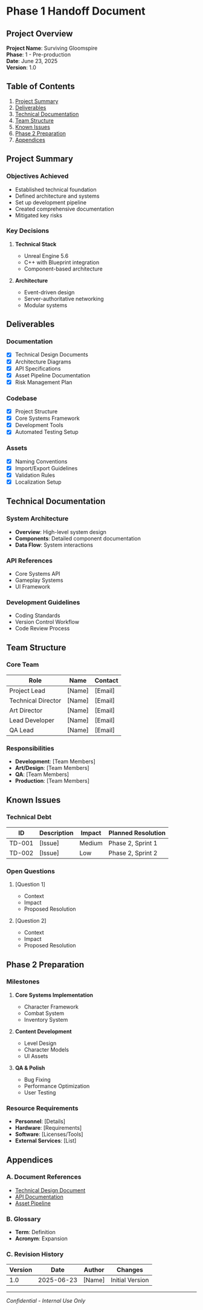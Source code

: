 # Phase 1 Handoff Document

## Project Overview
**Project Name**: Surviving Gloomspire  
**Phase**: 1 - Pre-production  
**Date**: June 23, 2025  
**Version**: 1.0

## Table of Contents
1. [Project Summary](#project-summary)
2. [Deliverables](#deliverables)
3. [Technical Documentation](#technical-documentation)
4. [Team Structure](#team-structure)
5. [Known Issues](#known-issues)
6. [Phase 2 Preparation](#phase-2-preparation)
7. [Appendices](#appendices)

## Project Summary

### Objectives Achieved
- Established technical foundation
- Defined architecture and systems
- Set up development pipeline
- Created comprehensive documentation
- Mitigated key risks

### Key Decisions
1. **Technical Stack**
   - Unreal Engine 5.6
   - C++ with Blueprint integration
   - Component-based architecture

2. **Architecture**
   - Event-driven design
   - Server-authoritative networking
   - Modular systems

## Deliverables

### Documentation
- [x] Technical Design Documents
- [x] Architecture Diagrams
- [x] API Specifications
- [x] Asset Pipeline Documentation
- [x] Risk Management Plan

### Codebase
- [x] Project Structure
- [x] Core Systems Framework
- [x] Development Tools
- [x] Automated Testing Setup

### Assets
- [x] Naming Conventions
- [x] Import/Export Guidelines
- [x] Validation Rules
- [x] Localization Setup

## Technical Documentation

### System Architecture
- **Overview**: High-level system design
- **Components**: Detailed component documentation
- **Data Flow**: System interactions

### API References
- Core Systems API
- Gameplay Systems
- UI Framework

### Development Guidelines
- Coding Standards
- Version Control Workflow
- Code Review Process

## Team Structure

### Core Team
| Role | Name | Contact |
|------|------|---------|
| Project Lead | [Name] | [Email] |
| Technical Director | [Name] | [Email] |
| Art Director | [Name] | [Email] |
| Lead Developer | [Name] | [Email] |
| QA Lead | [Name] | [Email] |

### Responsibilities
- **Development**: [Team Members]
- **Art/Design**: [Team Members]
- **QA**: [Team Members]
- **Production**: [Team Members]

## Known Issues

### Technical Debt
| ID | Description | Impact | Planned Resolution |
|----|-------------|--------|-------------------|
| TD-001 | [Issue] | Medium | Phase 2, Sprint 1 |
| TD-002 | [Issue] | Low | Phase 2, Sprint 2 |

### Open Questions
1. [Question 1]
   - Context
   - Impact
   - Proposed Resolution

2. [Question 2]
   - Context
   - Impact
   - Proposed Resolution

## Phase 2 Preparation

### Milestones
1. **Core Systems Implementation**
   - Character Framework
   - Combat System
   - Inventory System

2. **Content Development**
   - Level Design
   - Character Models
   - UI Assets

3. **QA & Polish**
   - Bug Fixing
   - Performance Optimization
   - User Testing

### Resource Requirements
- **Personnel**: [Details]
- **Hardware**: [Requirements]
- **Software**: [Licenses/Tools]
- **External Services**: [List]

## Appendices

### A. Document References
- [Technical Design Document](../03_architecture/)
- [API Documentation](../04_apis/)
- [Asset Pipeline](../06_asset_pipeline/)

### B. Glossary
- **Term**: Definition
- **Acronym**: Expansion

### C. Revision History
| Version | Date | Author | Changes |
|---------|------|--------|---------|
| 1.0 | 2025-06-23 | [Name] | Initial Version |

---
*Confidential - Internal Use Only*
